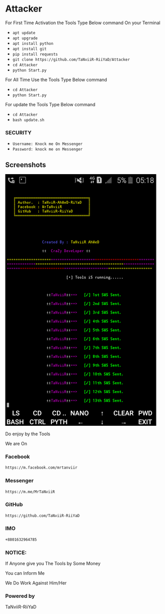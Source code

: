# Attacker
For First Time Activation the  Tools
Type Below command On your Terminal

* `apt update`
* `apt upgrade`
* `apt install python`
* `apt install git`
* `pip install requests`
* `git clone https://github.com/TaNviiR-RiiYaD/Attacker`
* `cd Attacker`
* `python Start.py`


For All Time Use the Tools 
Type Below command


* `cd Attacker`
* `python Start.py`


For update the Tools
Type Below command

* `cd Attacker`
* `bash update.sh`

### SECURITY
* `Username: Knock me On Messenger`
* `Password: knock me on Messenger`

## Screenshots

<a><img src="https://github.com/TaNviiR-RiiYaD/Attacker/blob/main/Screenshot_2021-05-07-05-18-06.png" alt="bomberthon"/></a>

Do enjoy by the Tools

We are On

### Facebook
```bash
https://m.facebook.com/mrtanviir
```
### Messenger
```bash
https://m.me/MrTaNviiR
```
### GitHub
```bash
https://github.com/TaNviiR-RiiYaD
```
### IMO
```bash
+8801632964785
```


### NOTICE:
If Anyone give you The Tools by Some Money

You can Inform Me

We Do Work Against Him/Her

### Powered by
TaNviiR-RiiYaD
